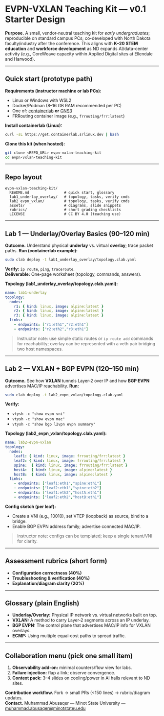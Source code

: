 # EVPN-VXLAN Teaching Kit — v0.1 Starter Design

**Purpose.** A small, vendor-neutral teaching kit for *early undergraduates*; reproducible on standard campus PCs; co-developed with North Dakota faculty/industry after the conference. This aligns with **K–20 STEM education** and **workforce development** as ND expands AI/data-center activity (e.g., CoreWeave capacity within Applied Digital sites at Ellendale and Harwood).

---

## Quick start (prototype path)
**Requirements (instructor machine or lab PCs):**
- Linux or Windows with WSL2
- Docker/Podman (8–16 GB RAM recommended per PC)
- One of: [containerlab](https://containerlab.dev) **or** [GNS3](https://www.gns3.com)
- FRRouting container image (e.g., `frrouting/frr:latest`)

**Install containerlab (Linux):**
```bash
curl -sL https://get.containerlab.srlinux.dev | bash
```

**Clone this kit (when hosted):**
```bash
git clone <REPO_URL> evpn-vxlan-teaching-kit
cd evpn-vxlan-teaching-kit
```

---

## Repo layout
```
evpn-vxlan-teaching-kit/
  README.md                # quick start, glossary
  lab1_underlay_overlay/   # topology, tasks, verify cmds
  lab2_evpn_vxlan/         # topology, tasks, verify cmds
  assets/                  # diagrams, slide snippets
  rubrics/                 # short grading checklists
  LICENSE                  # CC BY 4.0 (teaching use)
```

---

## Lab 1 — Underlay/Overlay Basics (90–120 min)
**Outcome.** Understand physical **underlay** vs. virtual **overlay**; trace packet paths.
**Run (containerlab example):**
```bash
sudo clab deploy -t lab1_underlay_overlay/topology.clab.yaml
```
**Verify:** `ip route`, `ping`, `traceroute`.  
**Deliverable:** One-page worksheet (topology, commands, answers).

**Topology (lab1_underlay_overlay/topology.clab.yaml):**
```yaml
name: lab1-underlay
topology:
  nodes:
    r1: { kind: linux, image: alpine:latest }
    r2: { kind: linux, image: alpine:latest }
    r3: { kind: linux, image: alpine:latest }
  links:
    - endpoints: ["r1:eth1","r2:eth1"]
    - endpoints: ["r2:eth2","r3:eth1"]
```
> Instructor note: use simple static routes or `ip route add` commands for reachability; overlay can be represented with a veth pair bridging two host namespaces.

---

## Lab 2 — VXLAN + BGP EVPN (120–150 min)
**Outcome.** See how **VXLAN** tunnels Layer‑2 over IP and how **BGP EVPN** advertises MAC/IP reachability.
**Run:**
```bash
sudo clab deploy -t lab2_evpn_vxlan/topology.clab.yaml
```
**Verify:**  
- `vtysh -c "show evpn vni"`  
- `vtysh -c "show evpn mac"`  
- `vtysh -c "show bgp l2vpn evpn summary"`

**Topology (lab2_evpn_vxlan/topology.clab.yaml):**
```yaml
name: lab2-evpn-vxlan
topology:
  nodes:
    leaf1: { kind: linux, image: frrouting/frr:latest }
    leaf2: { kind: linux, image: frrouting/frr:latest }
    spine:  { kind: linux, image: frrouting/frr:latest }
    hostA:  { kind: linux, image: alpine:latest }
    hostB:  { kind: linux, image: alpine:latest }
  links:
    - endpoints: ["leaf1:eth1","spine:eth1"]
    - endpoints: ["leaf2:eth1","spine:eth2"]
    - endpoints: ["leaf1:eth2","hostA:eth1"]
    - endpoints: ["leaf2:eth2","hostB:eth1"]
```
**Config sketch (per leaf):**
- Create a VNI (e.g., 10010), set VTEP (loopback) as source, bind to a bridge.
- Enable BGP EVPN address family; advertise connected MAC/IP.

> Instructor note: configs can be templated; keep a single tenant/VNI for clarity.

---

## Assessment rubrics (short form)
- **Configuration correctness (40%)**
- **Troubleshooting & verification (40%)**
- **Explanation/diagram clarity (20%)**

---

## Glossary (plain English)
- **Underlay/Overlay:** Physical IP network vs. virtual networks built on top.
- **VXLAN:** A method to carry Layer‑2 segments across an IP underlay.
- **BGP EVPN:** The control plane that advertises MAC/IP info for VXLAN overlays.
- **ECMP:** Using multiple equal‑cost paths to spread traffic.

---

## Collaboration menu (pick one small item)
1. **Observability add‑on:** minimal counters/flow view for labs.  
2. **Failure injection:** flap a link; observe convergence.  
3. **Context pack:** 3–4 slides on cooling/power in AI halls relevant to ND sites.

**Contribution workflow.** Fork → small PRs (<150 lines) → rubric/diagram updates.  
**Contact.** Muhammad Abusaqer — Minot State University — muhammad.abusaqer@minotstateu.edu
